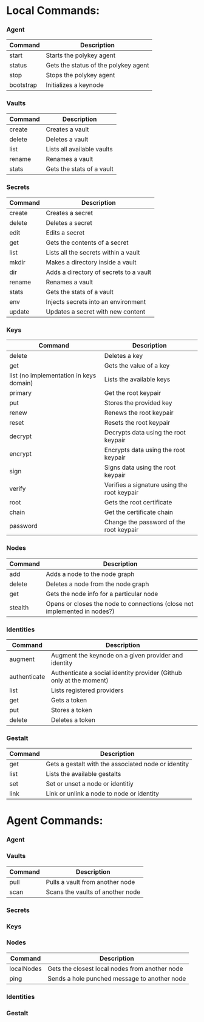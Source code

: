 # Local Commands:
### Agent
|  Command  |             Description              |
|-----------|--------------------------------------|
| start     | Starts the polykey agent             |
| status    | Gets the status of the polykey agent |
| stop      | Stops the polykey agent              |
| bootstrap | Initializes a keynode                |


### Vaults
|  Command  |             Description              |
|-----------|--------------------------------------|
| create    | Creates a vault                      |
| delete    | Deletes a vault                      |
| list      | Lists all available vaults           |
| rename    | Renames a vault                      |
| stats     | Gets the stats of a vault            |

### Secrets
|  Command  |              Description               |
|-----------|----------------------------------------|
| create    | Creates a secret                       |
| delete    | Deletes a secret                       |
| edit      | Edits a secret                         |
| get       | Gets the contents of a secret          |
| list      | Lists all the secrets within a vault   |
| mkdir     | Makes a directory inside a vault       |
| dir       | Adds a directory of secrets to a vault |
| rename    | Renames a vault                        |
| stats     | Gets the stats of a vault              |
| env       | Injects secrets into an environment    |
| update    | Updates a secret with new content      |

### Keys
|  Command  |              Description               |
|-----------|----------------------------------------|
| delete | Deletes a key |
| get | Gets the value of a key |
| list (no implementation in keys domain) | Lists the available keys |
| primary |  Get the root keypair |
| put| Stores the provided key|
| renew| Renews the root keypair|
| reset| Resets the root keypair|
| decrypt| Decrypts data using the root keypair|
| encrypt| Encrypts data using the root keypair|
| sign| Signs data using the root keypair|
| verify| Verifies a signature using the root keypair|
| root| Gets the root certificate|
| chain| Get the certificate chain|
| password| Change the password of the root keypair|

### Nodes
|  Command  |              Description               |
|-----------|----------------------------------------|
| add| Adds a node to the node graph |
| delete| Deletes a node from the node graph |
| get| Gets the node info for a particular node |
| stealth| Opens or closes the node to connections (close not implemented in nodes?) |

### Identities
|  Command  |              Description               |
|-----------|----------------------------------------|
| augment| Augment the keynode on a given provider and identity |
| authenticate| Authenticate a social identity provider (Github only at the moment) |
| list| Lists registered providers|
| get| Gets a token|
| put| Stores a token|
| delete| Deletes a token|

### Gestalt
|  Command  |              Description               |
|-----------|----------------------------------------|
| get| Gets a gestalt with the associated node or identity|
| list| Lists the available gestalts|
| set | Set or unset a node or identitiy|
| link| Link or unlink a node to node or identity|

# Agent Commands:
### Agent
### Vaults
|  Command  |              Description               |
|-----------|----------------------------------------|
| pull| Pulls a vault from another node|
| scan| Scans the vaults of another node|
### Secrets

### Keys

### Nodes
|  Command  |              Description               |
|-----------|----------------------------------------|
| localNodes| Gets the closest local nodes from another node|
| ping | Sends a hole punched message to another node |

### Identities

### Gestalt

